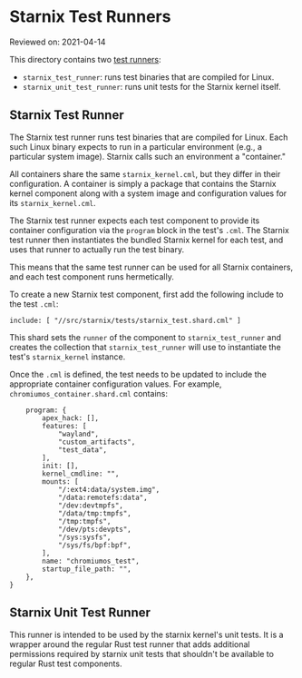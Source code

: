 # Starnix Test Runners

Reviewed on: 2021-04-14

This directory contains two [test runners][test-runner]:

  * `starnix_test_runner`: runs test binaries that are compiled for Linux.
  * `starnix_unit_test_runner`: runs unit tests for the Starnix kernel itself.

## Starnix Test Runner

The Starnix test runner runs test binaries that are compiled for Linux. Each
such Linux binary expects to run in a particular environment (e.g., a particular
system image). Starnix calls such an environment a "container."

All containers share the same `starnix_kernel.cml`, but they differ in their
configuration. A container is simply a package that contains the Starnix kernel
component along with a system image and configuration values for its
`starnix_kernel.cml`.

The Starnix test runner expects each test component to provide its container
configuration via the `program` block in the test's `.cml`.  The Starnix test
runner then instantiates the bundled Starnix kernel for each test, and uses
that runner to actually run the test binary.

This means that the same test runner can be used for all Starnix containers, and
each test component runs hermetically.

To create a new Starnix test component, first add the following include to the
test `.cml`:

```
include: [ "//src/starnix/tests/starnix_test.shard.cml" ]
```

This shard sets the `runner` of the component to `starnix_test_runner` and
creates the collection that `starnix_test_runner` will use to instantiate the
test's `starnix_kernel` instance.

Once the `.cml` is defined, the test needs to be updated to include the
appropriate container configuration values. For example,
`chromiumos_container.shard.cml` contains:

```{
    program: {
        apex_hack: [],
        features: [
            "wayland",
            "custom_artifacts",
            "test_data",
        ],
        init: [],
        kernel_cmdline: "",
        mounts: [
            "/:ext4:data/system.img",
            "/data:remotefs:data",
            "/dev:devtmpfs",
            "/data/tmp:tmpfs",
            "/tmp:tmpfs",
            "/dev/pts:devpts",
            "/sys:sysfs",
            "/sys/fs/bpf:bpf",
        ],
        name: "chromiumos_test",
        startup_file_path: "",
    },
}
```

## Starnix Unit Test Runner

This runner is intended to be used by the starnix kernel's unit tests. It is a
wrapper around the regular Rust test runner that adds additional permissions
required by starnix unit tests that shouldn't be available to regular Rust test
components.

[test-runner]: ../README.md
[bionic]: https://android.googlesource.com/platform/bionic/
